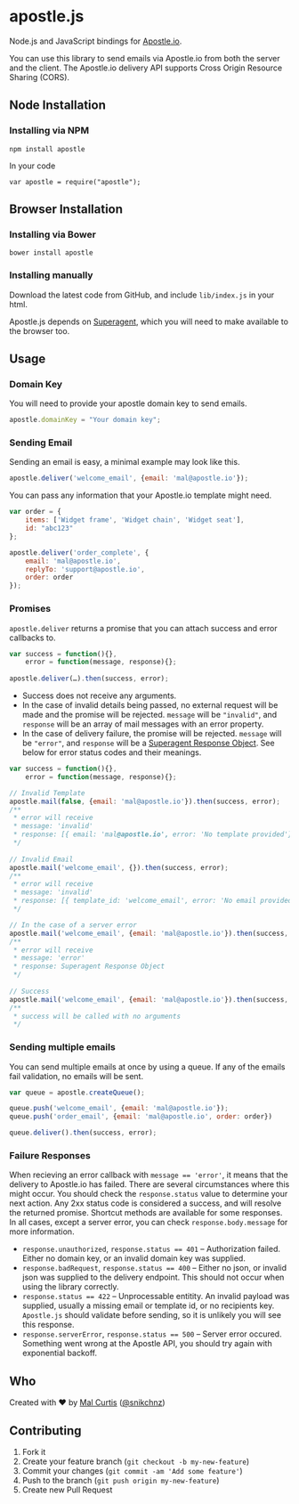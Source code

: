 # apostle.js


Node.js and JavaScript bindings for [Apostle.io](http://apostle.io).

You can use this library to send emails via Apostle.io from both the server and the client. The Apostle.io delivery API supports Cross Origin Resource Sharing (CORS).

## Node Installation

### Installing via NPM

```
npm install apostle
```

In your code

```
var apostle = require("apostle");
```

## Browser Installation

### Installing via Bower

```
bower install apostle
```

### Installing manually

Download the latest code from GitHub, and include `lib/index.js` in your html.

Apostle.js depends on [Superagent](https://github.com/visionmedia/superagent), which you will need to make available to the browser too.


## Usage

### Domain Key

You will need to provide your apostle domain key to send emails.

```js
apostle.domainKey = "Your domain key";
```

### Sending Email

Sending an email is easy, a minimal example may look like this.

```js
apostle.deliver('welcome_email', {email: 'mal@apostle.io'});
```

You can pass any information that your Apostle.io template might need.


```js
var order = {
	items: ['Widget frame', 'Widget chain', 'Widget seat'],
	id: "abc123"
};

apostle.deliver('order_complete', {
	email: 'mal@apostle.io',
	replyTo: 'support@apostle.io',
	order: order
});
```

### Promises
`apostle.deliver` returns a promise that you can attach success and error callbacks to.

```js
var success = function(){},
	error = function(message, response){};
	
apostle.deliver(…).then(success, error);
```

* Success does not receive any arguments.
* In the case of invalid details being passed, no external request will be made and the promise will be rejected. `message` will be `"invalid"`, and `response` will be an array of mail messages with an error property.
* In the case of delivery failure, the promise will be rejected. `message` will be `"error"`, and `response`  will be a [Superagent Response Object](http://visionmedia.github.io/superagent/#response-properties). See below for error status codes and their meanings.


```js
var success = function(){},
	error = function(message, response){};

// Invalid Template
apostle.mail(false, {email: 'mal@apostle.io'}).then(success, error);
/**
 * error will receive
 * message: 'invalid'
 * response: [{ email: 'mal@apostle.io', error: 'No template provided'}]
 */
 
// Invalid Email
apostle.mail('welcome_email', {}).then(success, error);
/**
 * error will receive
 * message: 'invalid'
 * response: [{ template_id: 'welcome_email', error: 'No email provided'}]
 */

// In the case of a server error
apostle.mail('welcome_email', {email: 'mal@apostle.io'}).then(success, error);
/**
 * error will receive
 * message: 'error'
 * response: Superagent Response Object
 */
 
// Success
apostle.mail('welcome_email', {email: 'mal@apostle.io'}).then(success, error);
/**
 * success will be called with no arguments
 */

```

### Sending multiple emails

You can send multiple emails at once by using a queue. If any of the emails fail validation, no emails will be sent.

```js
var queue = apostle.createQueue();

queue.push('welcome_email', {email: 'mal@apostle.io'});
queue.push('order_email', {email: 'mal@apostle.io', order: order})

queue.deliver().then(success, error);
```

### Failure Responses

When recieving an error callback with `message == 'error'`, it means that the delivery to Apostle.io has failed. There are several circumstances where this might occur. You should check the `response.status` value to determine your next action. Any 2xx status code is considered a success, and will resolve the returned promise. Shortcut methods are available for some responses. In all cases, except a server error,  you can check `response.body.message` for more information.

* `response.unauthorized`, `response.status == 401` – Authorization failed. Either no domain key, or an invalid domain key was supplied.
* `response.badRequest`, `response.status == 400` – Either no json, or invalid json was supplied to the delivery endpoint. This should not occur when using the library correctly.
* `response.status == 422` – Unprocessable entitity. An invalid payload was supplied, usually a missing email or template id, or no recipients key. `Apostle.js` should validate before sending, so it is unlikely you will see this response.
* `response.serverError`, `response.status == 500` – Server error occured. Something went wrong at the Apostle API, you should try again with exponential backoff.


## Who
Created with ♥ by [Mal Curtis](http://github.com/snikch) ([@snikchnz](http://twitter.com/snikchnz))


## Contributing

1. Fork it
2. Create your feature branch (`git checkout -b my-new-feature`)
3. Commit your changes (`git commit -am 'Add some feature'`)
4. Push to the branch (`git push origin my-new-feature`)
5. Create new Pull Request







